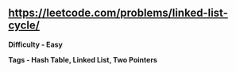 ## https://leetcode.com/problems/linked-list-cycle/

**Difficulty - Easy**

**Tags - Hash Table, Linked List, Two Pointers**
